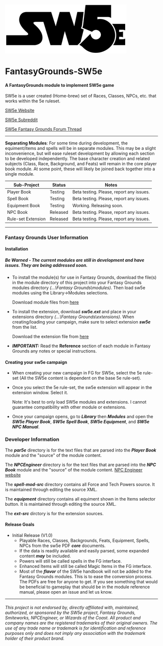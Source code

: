 ![alt text](https://github.com/BeeGrinder/FantasyGrounds-SW5e/blob/master/SW5EBW.png "SW5e")
# FantasyGrounds-SW5e
#### A FantasyGrounds module to implement SW5e game

SW5e is a user created (Home-brew) set of Races, Classes, NPCs, etc. that works within the 5e ruleset.

[SW5e Website](http://star-wars-5e.azurewebsites.net/)

[SW5e Subreddit](https://www.reddit.com/r/sw5e/)

[SW5e Fantasy Grounds Forum Thread](https://www.fantasygrounds.com/forums/showthread.php?47628-SW5e-a-star-wars-home-brew-on-the-5e-rule-set)

---
__Separating Modules__: For some time during development, the equiment/items and spells will be in separate modules.  This may be a slight inconvenience, but will ease ruleset development by allowing each section to be developed independently.  The base character creation and related subjects (Class, Race, Background, and Feats) will remain in the core player book module.  At some point, these will likely be joined back together into a single module.

 |Sub-Project | Status | Notes |
| --- | --- | -- |
|Player Book | Testing | Beta testing. Please, report any issues. |
|Spell Book | Testing | Beta testing. Please, report any issues. |
|Equipment Book | Testing | Working.  Releasing soon. |
|NPC Book | Released | Beta testing. Please, report any issues. |
|Rule-set Extension | Released | Beta testing. Please, report any issues. |

---

### Fantasy Grounds User Information

#### Installation
##### Be Warned - The current modules are still in development and have issues.  They are being addressed soon.

* To install the module(s) for use in Fantasy Grounds, download the file(s) in the module directory of this project into your Fantasy Grounds modules directory *(...\Fantasy Grounds\modules)*.  Then load sw5e modules using the Library->Modules selections.

   Download module files from [here](https://github.com/BeeGrinder/FantasyGrounds-SW5e/tree/master/modules)
 
* To install the extension, download *__sw5e.ext__* and place in your extensions directory *(...\Fantasy Grounds\extensions)*. When creating/loading your campaign, make sure to select extension *__sw5e__* from the list.

   Download the extension file from [here](https://github.com/BeeGrinder/FantasyGrounds-SW5e/tree/master/extensions)

* __*IMPORTANT:*__ Read the __Reference__ section of each module in Fantasy Grounds any notes or special instructions.

#### Creating your sw5e campaign

* When creating your new campaign in FG for SW5e, select the 5e rule-set (All the SW5e content is dependent on the base 5e rule-set).
* Once you select the 5e rule-set, the sw5e extension will appear in the extension window.  Select it.

  Note: It's best to only load SW5e modules and extensions. I cannot guarantee compatibility with other module or extensions.
* Once your campaign opens, go to *__Library__* then *__Modules__* and open the *__SW5e Player Book__*, *__SW5e Spell Book__*, *__SW5e Equipment__*, and *__SW5e NPC Manual__*.

### Developer Information

The *__par5e__* directory is for the text files that are parsed into the *__Player Book__* module and the "source" of the module content.</p>

The *__NPCEngineer__* directory is for the text files that are parsed into the *__NPC Book__* module and the "source" of the module content. [NPC Engineer website](http://www.masq.net/)

The *__spell-mod-src__* directory contains all Force and Tech Powers source.  It is maintained through editing the source XML.

The *__equipment__* directory contains all equiment shown in the Items selector button.  It is maintained through editing the source XML.

The *__ext-src__* dirctory is for the extension sources.

#### Release Goals
* Initial Release (V1.0)
   * Playable Races, Classes, Backgrounds, Feats, Equipment, Spells, NPCs from the sw5e PDF *__core__* documents.
   * If the data is readily available and easily parsed, some expanded content *__may__* be included.
   * Powers will still be called spells in the FG interface.
   * Enhanced Items will still be called Magic Items in the FG interface.
   * Most of the *__flavor__* of the SW5e handbook will not be added to the Fantasy Grounds modules.  This is to ease the conversion process.  The PDFs are free for anyone to get.  If you see something that would be beneficial to gameplay that should be in the module reference manual, please open an issue and let us know.
   
   
---
###### This project is not endorsed by, directly affiliated with, maintained, authorized, or sponsored by the SW5e project, Fantasy Grounds, Smiteworks, NPCEngineer, or Wizards of the Coast. All product and company names are the registered trademarks of their original owners. The use of any trade name or trademark is for identification and reference purposes only and does not imply any association with the trademark holder of their product brand.
